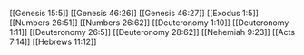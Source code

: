 [[Genesis 15:5]]
[[Genesis 46:26]]
[[Genesis 46:27]]
[[Exodus 1:5]]
[[Numbers 26:51]]
[[Numbers 26:62]]
[[Deuteronomy 1:10]]
[[Deuteronomy 1:11]]
[[Deuteronomy 26:5]]
[[Deuteronomy 28:62]]
[[Nehemiah 9:23]]
[[Acts 7:14]]
[[Hebrews 11:12]]
